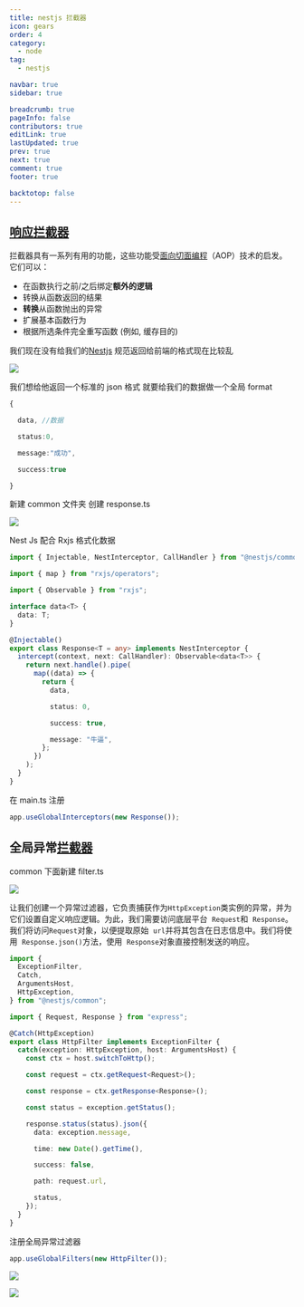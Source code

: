```yaml
---
title: nestjs 拦截器
icon: gears
order: 4
category:
  - node
tag:
  - nestjs

navbar: true
sidebar: true

breadcrumb: true
pageInfo: false
contributors: true
editLink: true
lastUpdated: true
prev: true
next: true
comment: true
footer: true

backtotop: false
---
```


## [响应拦截器](https://so.csdn.net/so/search?q=%E6%8B%A6%E6%88%AA%E5%99%A8&spm=1001.2101.3001.7020)

拦截器具有一系列有用的功能，这些功能受[面向切面编程](https://so.csdn.net/so/search?q=%E9%9D%A2%E5%90%91%E5%88%87%E9%9D%A2%E7%BC%96%E7%A8%8B&spm=1001.2101.3001.7020)（AOP）技术的启发。它们可以：

- 在函数执行之前/之后绑定**额外的逻辑**
- 转换从函数返回的结果
- **转换**从函数抛出的异常
- 扩展基本函数行为
- 根据所选条件完全重写函数 (例如, 缓存目的)

我们现在没有给我们的[Nestjs](https://so.csdn.net/so/search?q=Nestjs&spm=1001.2101.3001.7020) 规范返回给前端的格式现在比较乱

![](https://i-blog.csdnimg.cn/blog_migrate/5713a5d0ef28c5b0ca9d9425ad818346.png)

我们想给他返回一个标准的 json 格式 就要给我们的数据做一个全局 format

```ts
{

  data, //数据

  status:0,

  message:"成功",

  success:true

}
```

新建 common 文件夹 创建 response.ts

![](https://i-blog.csdnimg.cn/blog_migrate/505b75c7fee9eba2ef03ab35b402bcbc.png)

Nest Js 配合 Rxjs 格式化数据

```ts
import { Injectable, NestInterceptor, CallHandler } from "@nestjs/common";

import { map } from "rxjs/operators";

import { Observable } from "rxjs";

interface data<T> {
  data: T;
}

@Injectable()
export class Response<T = any> implements NestInterceptor {
  intercept(context, next: CallHandler): Observable<data<T>> {
    return next.handle().pipe(
      map((data) => {
        return {
          data,

          status: 0,

          success: true,

          message: "牛逼",
        };
      })
    );
  }
}
```

在 main.ts 注册

```ts
app.useGlobalInterceptors(new Response());
```

## 全局异常[拦截器](https://so.csdn.net/so/search?q=%E6%8B%A6%E6%88%AA%E5%99%A8&spm=1001.2101.3001.7020)

common 下面新建 filter.ts

![](https://i-blog.csdnimg.cn/blog_migrate/76d8545d0c3e82fa5ef7bdf32c0f120c.png)

让我们创建一个异常过滤器，它负责捕获作为`HttpException`类实例的异常，并为它们设置自定义响应逻辑。为此，我们需要访问底层平台  `Request`和  `Response`。我们将访问`Request`对象，以便提取原始  `url`并将其包含在日志信息中。我们将使用  `Response.json()`方法，使用  `Response`对象直接控制发送的响应。

```ts
import {
  ExceptionFilter,
  Catch,
  ArgumentsHost,
  HttpException,
} from "@nestjs/common";

import { Request, Response } from "express";

@Catch(HttpException)
export class HttpFilter implements ExceptionFilter {
  catch(exception: HttpException, host: ArgumentsHost) {
    const ctx = host.switchToHttp();

    const request = ctx.getRequest<Request>();

    const response = ctx.getResponse<Response>();

    const status = exception.getStatus();

    response.status(status).json({
      data: exception.message,

      time: new Date().getTime(),

      success: false,

      path: request.url,

      status,
    });
  }
}
```

注册全局异常过滤器

```ts
app.useGlobalFilters(new HttpFilter());
```

![](https://i-blog.csdnimg.cn/blog_migrate/7ec1b12f9cde09af409350dcaa7683f2.png)

![](https://i-blog.csdnimg.cn/blog_migrate/b362312e89238893a6523a64f023cfa0.png)
